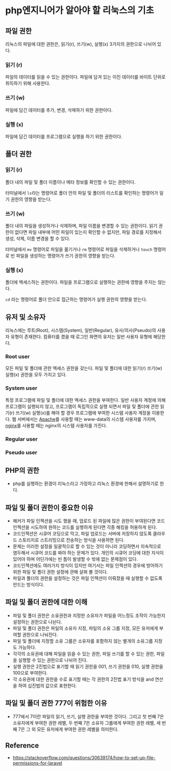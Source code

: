 # php엔지니어가 알아야 할 리눅스의 기초

## 파일 권한

리눅스의 파일에 대한 권한은, 읽기(r), 쓰기(w), 실행(x) 3가지의 권한으로 나뉘어 있다.

### 읽기 (r)

파일의 데이터를 읽을 수 있는 권한이다. 파일에 담겨 있는 이진 데이터를 바이트 단위로 취득하기 위해 사용한다.

### 쓰기 (w)

파일에 담긴 데이터를 추가, 변경, 삭제하기 위한 권한이다.

### 실행 (x)

파일에 담긴 데이터를 프로그램으로 실행을 하기 위한 권한이다.

## 폴더 권한

### 읽기 (r)

폴더 내의 파일 및 폴더 이름이나 메타 정보를 확인할 수 있는 권한이다.

터미널에서 `ls`라는 명령어로 폴더 안의 파일 및 폴더의 리스트를 확인하는 명령어가 일기 권한의 영향을 받는다.

### 쓰기 (w)

폴더 내의 파일을 생성하거나 삭제하며, 파일 이름을 변경할 수 있는 권한이다. 읽기 권한이 없다면 파일 내부에 어떤 파일이 있는지 확인할 수 없지만, 파일 경로를 지정해서 생성, 삭제, 이름 변경을 할 수 있다.

터미널에서 `mv` 명령어로 파일을 옮기거나 `rm` 명령어로 파일을 삭제하거나  `touch` 명령어로 빈 파일을 생성하는 명령어가 쓰기 권한의 영향을 받는다.

### 실행 (x)

폴더에 엑세스하는 권한이다. 파일을 프로그램으로 실행하는 권한에 영향을 주지는 않는다.

`cd` 라는 명령어로 폴더 안으로 접근하는 명령어가 실행 권한의 영향을 받는다.

## 유저 및 소유자

리눅스에는 루트(Root), 시스템(System), 일반(Regular), 유사/의사(Pseudo)의 사용자 유형이 존재한다. 컴퓨터를 켰을 때 로그인 화면의 유저는 일반 사용자 유형에 해당한다.

### Root user

모든 파일 및 폴더에 관한 엑세스 권한을 갖는다. 파일 및 폴더에 대한 읽기(r) 쓰기(w) 실행(x) 권한을 모두 가지고 있다.

### System user

특정 프로그램에 파일 및 폴더에 대한 엑세스 권한을 부여한다. 일반 사용자 계정에 의해 프로그램이 실행되지 않고, 프로그램이 독립적으로 실행 되면서 파일 및 폴더에 관한 읽기(r) 쓰기(w) 실행(x)를 해야 할 경우 프로그램에 부여한 시스템 사용자 계정을 이용한다. 웹 서버에서는 [Apache](https://httpd.apache.org/)를 사용할 때는 www-data의 시스템 사용자를 가지며, [nginx](https://nginx.org/)를 사용할 때는 nginx의 시스템 사용자를 가진다.

### Regular user

### Pseudo user

## PHP의 권한
- php를 실행하는 환경이 리눅스라고 가정하고 리눅스 환경에 한해서 설명하기로 한다.

## 파일 및 폴더 권한이 중요한 이유
- 해커가 파일 인젝션을 시도 했을 때, 업로드 된 파일에 많은 권한이 부여된다면 코드 인젝션을 시도하여 원하는 코드를 실행하게 된다면 각종 해킹을 허용하게 된다.
- 코드인젝션은 시큐어 코딩으로 막고, 파일 업로드는 서버에 저장하지 않도록 클라우드 스토리지로 스트리밍으로 전송하는 방식을 사용하면 된다.
- 문제는 이러한 설정을 일괄적으로 할 수 있는 것이 아니라 코딩하면서 지속적으로 염두해서 시큐어 코드를 짜야 하는 문제가 있다. 개인의 시큐어 코딩에 대한 지식이 있어야 하며 어딘가에는 빈 틈이 발생할 수 밖에 없는 문제점이 있다.
- 코드인젝션에도 여러가지 방식이 있지만 여기서는 파일 인젝션의 경우에 방어하기 위한 파일 및 폴더 권한 설정에 관해 살펴 볼 것이다.
- 파일과 폴더의 권한을 설정하는 것은 파일 인젝션이 이뤄졌을 때 실행할 수 없도록 만드는 방식이다.

## 파일 및 폴더 권한에 대한 이해
- 파일 및 폴더 권한은 소유권한과 지정한 소유자가 파일을 어느정도 조작이 가능한지 설정하는 권한으로 나뉜다.
- 파일 및 폴더 권한은 파일의 소유자 지정, 파일의 소유 그룹 지정, 모든 유저에게 부여할 권한으로 나눠진다.
- 파일 및 폴더에 지정할 소유 그룹은 소유자를 포함하지 않는 별개의 소유그룹 지정도 가능하다.
- 각각의 소유권에 대해 파일을 읽을 수 있는 권한, 파일 쓰기를 할 수 있는 권한, 파일을 실행할 수 있는 권한으로 나뉘어 진다.
- 실행 권한은 2진법으로 표기할 때 읽기 권한을 001, 쓰기 권한을 010, 실행 권한을 100으로 부여한다.
- 각 소유권에 대한 권한을 수로 표기할 때는 각 권한의 2진법 표기 방식을 and 연산을 하여 십진법의 값으로 표현한다. 

## 파일 및 폴더 권한 777이 위험한 이유
- 777에서 7이란 파일의 읽기, 쓰기, 실행 권한을 부여한 것이다. 그리고 첫 번째 7은 소유자에게 부여한 권한 레벨, 두 번째 7은 소유자 그룹에게 부여한 권한 레벨, 세 번째 7은 그 외 모든 유저에게 부여한 권한 레벨을 의미한다.


## Reference
- https://stackoverflow.com/questions/30639174/how-to-set-up-file-permissions-for-laravel

